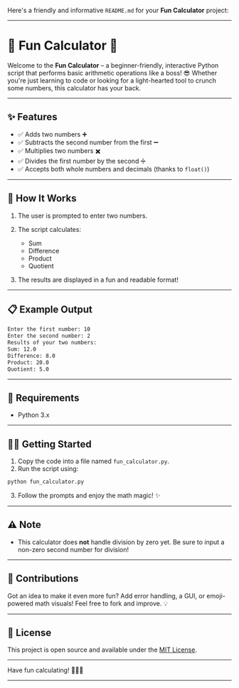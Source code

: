 Here's a friendly and informative `README.md` for your **Fun Calculator** project:

---

# 🎉 Fun Calculator 🧮

Welcome to the **Fun Calculator** – a beginner-friendly, interactive Python script that performs basic arithmetic operations like a boss! 😎 Whether you're just learning to code or looking for a light-hearted tool to crunch some numbers, this calculator has your back.

---

## ✨ Features

* ✅ Adds two numbers ➕
* ✅ Subtracts the second number from the first ➖
* ✅ Multiplies two numbers ✖️
* ✅ Divides the first number by the second ➗
* ✅ Accepts both whole numbers and decimals (thanks to `float()`)

---

## 🚀 How It Works

1. The user is prompted to enter two numbers.
2. The script calculates:

   * Sum
   * Difference
   * Product
   * Quotient
3. The results are displayed in a fun and readable format!

---

## 📋 Example Output

```bash
Enter the first number: 10
Enter the second number: 2
Results of your two numbers:
Sum: 12.0
Difference: 8.0
Product: 20.0
Quotient: 5.0
```

---

## 🧠 Requirements

* Python 3.x

---

## 🏃‍♂️ Getting Started

1. Copy the code into a file named `fun_calculator.py`.
2. Run the script using:

```bash
python fun_calculator.py
```

3. Follow the prompts and enjoy the math magic! ✨

---

## ⚠️ Note

* This calculator does **not** handle division by zero yet. Be sure to input a non-zero second number for division!

---

## 🙌 Contributions

Got an idea to make it even more fun? Add error handling, a GUI, or emoji-powered math visuals! Feel free to fork and improve. 💡

---

## 📜 License

This project is open source and available under the [MIT License](https://opensource.org/licenses/MIT).

---

Have fun calculating! 🎉🧮🚀

---
